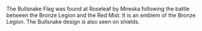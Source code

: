 The Bullsnake Flag was found at Roseleaf by Mireska following the battle between the Bronze Legion and the Red Mist. It is an emblem of the Bronze Legion. The Bullsnake design is also seen on shields.
